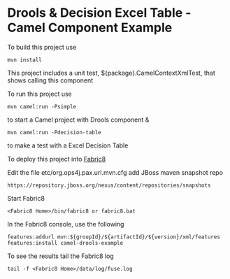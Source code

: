 Drools & Decision Excel Table -Camel Component Example
======================================================

To build this project use

    mvn install

This project includes a unit test, ${package}.CamelContextXmlTest, that shows calling this component

To run this project use

    mvn camel:run -Psimple

to start a Camel project with Drools component &

    mvn camel:run -Pdecision-table

to make a test with a Excel Decision Table

To deploy this project into [Fabric8](http://fabric8.io/gitbook/getStarted.html)

Edit the file etc/org.ops4j.pax.url.mvn.cfg add JBoss maven snapshot repo

    https://repository.jboss.org/nexus/content/repositories/snapshots

Start Fabric8

    <Fabric8 Home>/bin/fabric8 or fabric8.bat

In the Fabric8 console, use the following

    features:addurl mvn:${groupId}/${artifactId}/${version}/xml/features
    features:install camel-drools-example

To see the results tail the Fabric8 log

    tail -f <Fabric8 Home>/data/log/fuse.log


